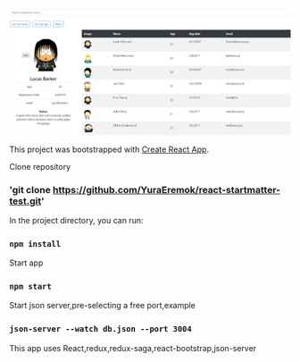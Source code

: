 ![Screenshot](screenshot.JPG)



This project was bootstrapped with [Create React App](https://github.com/facebook/create-react-app).

Clone repository
### 'git clone https://github.com/YuraEremok/react-startmatter-test.git'

In the project directory, you can run:
### `npm install`

Start app
### `npm start`

Start json server,pre-selecting a free port,example
### `json-server --watch db.json --port 3004`

This app uses React,redux,redux-saga,react-bootstrap,json-server




